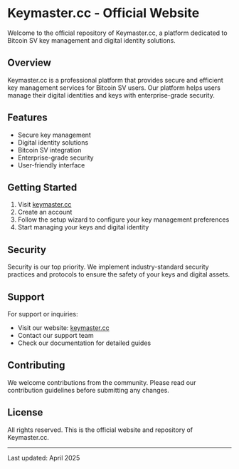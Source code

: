 # Keymaster.cc - Official Website

Welcome to the official repository of Keymaster.cc, a platform dedicated to Bitcoin SV key management and digital identity solutions.

## Overview

Keymaster.cc is a professional platform that provides secure and efficient key management services for Bitcoin SV users. Our platform helps users manage their digital identities and keys with enterprise-grade security.

## Features

- Secure key management
- Digital identity solutions
- Bitcoin SV integration
- Enterprise-grade security
- User-friendly interface

## Getting Started

1. Visit [keymaster.cc](https://keymaster.cc)
2. Create an account
3. Follow the setup wizard to configure your key management preferences
4. Start managing your keys and digital identity

## Security

Security is our top priority. We implement industry-standard security practices and protocols to ensure the safety of your keys and digital assets.

## Support

For support or inquiries:
- Visit our website: [keymaster.cc](https://keymaster.cc)
- Contact our support team
- Check our documentation for detailed guides

## Contributing

We welcome contributions from the community. Please read our contribution guidelines before submitting any changes.

## License

All rights reserved. This is the official website and repository of Keymaster.cc.

---
Last updated: April 2025